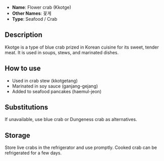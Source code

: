 - **Name**: Flower crab (Kkotge)
- **Other Names**: 꽃게
- **Type**: Seafood / Crab

## Description

Kkotge is a type of blue crab prized in Korean cuisine for its sweet, tender meat. It is used in soups, stews, and marinated dishes.

## How to use

- Used in crab stew (kkotgetang)
- Marinated in soy sauce (ganjang-gejang)
- Added to seafood pancakes (haemul-jeon)

## Substitutions

If unavailable, use blue crab or Dungeness crab as alternatives.

## Storage

Store live crabs in the refrigerator and use promptly. Cooked crab can be refrigerated for a few days. 